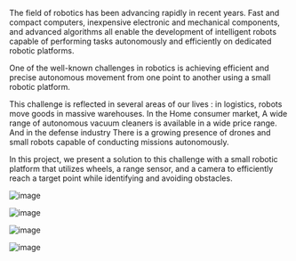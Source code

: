 The field of robotics has been advancing rapidly in recent years. Fast and compact computers, inexpensive electronic and mechanical components, and advanced algorithms all enable the development of intelligent robots capable of performing tasks autonomously and efficiently on dedicated robotic platforms.

One of the well-known challenges in robotics is achieving efficient and precise autonomous movement from one point to another using a small robotic platform.

This challenge is reflected in several areas of our lives : in logistics, robots move goods in massive warehouses. In the Home consumer market, A wide range of autonomous vacuum cleaners is available in a wide price range. And in the defense industry There is a growing presence of drones and small robots capable of conducting missions autonomously.

In this project, we present a solution to this challenge with a small robotic platform that utilizes wheels, a range sensor, and a camera to efficiently reach a target point while identifying and avoiding obstacles.

![image](https://github.com/user-attachments/assets/62b5179c-b61e-4fb2-be84-dc50984f22e6)

![image](https://github.com/user-attachments/assets/a8ad23b8-df0d-4f5a-a1c7-b464b4fae617)

![image](https://github.com/user-attachments/assets/82fd9cca-e1d7-431d-885b-1978b5987280)

![image](https://github.com/user-attachments/assets/c50f3de6-1691-4291-a681-1cb2a54f7f80)
